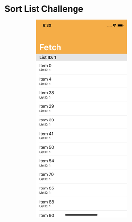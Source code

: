 # Sort List Challenge

<p align = "center">
<img src= "screenshots/screenshot1.png" width = "300">
</p>
